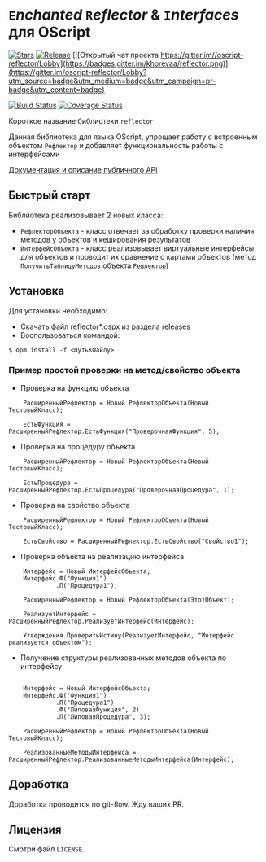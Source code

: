 # `E`_nchanted_ `R`_eflector_ & `I`_nterfaces_ для OScript

[![Stars](https://img.shields.io/github/stars/khorevaa/reflector.svg?label=Github%20%E2%98%85&a)](https://github.com/khorevaa/reflector/stargazers)
[![Release](https://img.shields.io/github/tag/khorevaa/reflector.svg?label=Last%20release&a)](https://github.com/khorevaa/reflector/releases)
[![Открытый чат проекта https://gitter.im//oscript-reflector/Lobby](https://badges.gitter.im/khorevaa/reflector.png)](https://gitter.im/oscript-reflector/Lobby?utm_source=badge&utm_medium=badge&utm_campaign=pr-badge&utm_content=badge)

[![Build Status](https://travis-ci.org/khorevaa/reflector.svg?branch=master)](https://travis-ci.org/khorevaa/reflector)
[![Coverage Status](https://coveralls.io/repos/github/khorevaa/reflector/badge.svg?branch=master)](https://coveralls.io/github/khorevaa/reflector?branch=master)

Короткое название библиотеки `reflector`

Данная библиотека для языка OScript, упрощает работу с встроенным объектом `Рефлектор` и добавляет функциональность работы с интерфейсами

[Документация и описание публичного API](docs/README.md)
## Быстрый старт

Библиотека реализовывает 2 новых класса:

* `РефлекторОбъекта` - класс отвечает за обработку проверки наличия методов у объектов и кеширования результатов
* `ИнтерфейсОбъекта` - клаcс реализовывает виртуальные интерфейсы для объектов и проводит их сравнение с картами объектов (метод `ПолучитьТаблицуМетодов` объекта `Рефлектор`)

## Установка

Для установки необходимо: 
* Скачать файл reflector*.ospx из раздела [releases](https://github.com/khorevaa/reflector/releases)
* Воспользоваться командой:

```
$ opm install -f <ПутьКФайлу>
```

### Пример простой проверки на метод/свойство объекта


* Проверка на функцию объекта
```bsl
    РасширенныйРефлектор = Новый РефлекторОбъекта(Новый ТестовыйКласс);

    ЕстьФункция = РасширенныйРефлектор.ЕстьФункция("ПроверочнаяФункция", 5);

```

* Проверка на процедуру объекта
```bsl
    РасширенныйРефлектор = Новый РефлекторОбъекта(Новый ТестовыйКласс);

    ЕстьПроцедура = РасширенныйРефлектор.ЕстьПроцедура("ПроверочнаяПроцедура", 1);

```

* Проверка на свойство объекта
```bsl
    РасширенныйРефлектор = Новый РефлекторОбъекта(Новый ТестовыйКласс);

    ЕстьСвойство = РасширенныйРефлектор.ЕстьСвойство("Свойство1");

```

* Проверка объекта на реализацию интерфейса

```bsl
    Интерфейс = Новый ИнтерфейсОбъекта;
    Интерфейс.Ф("Функция1")
             .П("Процедура1");

    РасширенныйРефлектор = Новый РефлекторОбъекта(ЭтотОбъект);

    РеализуетИнтерфейс = РасширенныйРефлектор.РеализуетИнтерфейс(Интерфейс);

    Утверждения.ПроверитьИстину(РеализуетИнтерфейс, "Интерфейс реализуется объектом");

```
* Получение структуры реализованных методов объекта по интерфейсу

```bsl

    Интерфейс = Новый ИнтерфейсОбъекта;
    Интерфейс.Ф("Функция1")
             .П("Процедура1")
             .Ф("ЛиповаяФункция", 2)
             .П("ЛиповаяПроцедура", 3);

    РасширенныйРефлектор = Новый РефлекторОбъекта(Новый ТестовыйКласс);

    РеализованныеМетодыИнтерфейса = РасширенныйРефлектор.РеализованныеМетодыИнтерфейса(Интерфейс);

```

## Доработка

Доработка проводится по git-flow. Жду ваших PR.

## Лицензия

Смотри файл `LICENSE`.
